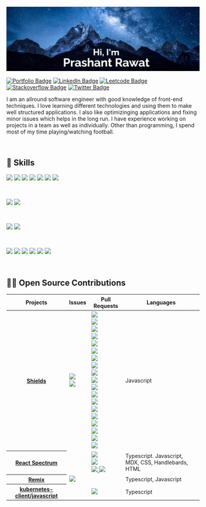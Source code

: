 [![Prashant's GitHub Banner](./assets/banner.jpg)](https://prashantrawat.com/)

[![Portfolio Badge](https://img.shields.io/badge/Portfolio-Prashant-green?style=flat&logo=react&logoColor=white&color=0D76A8)](https://www.prashantrawat.com/)
[![LinkedIn Badge](https://img.shields.io/badge/LinkedIn-Profile-informational?style=flat&logo=linkedin&logoColor=white&color=0D76A8)](https://www.linkedin.com/in/pr7prashant/)
[![Leetcode Badge](https://img.shields.io/badge/dynamic/json?style=flat&labelColor=black&color=%23ffa116&label=Solved&query=solvedOverTotal&url=https%3A%2F%2Fleetcode-badge.vercel.app%2Fapi%2Fusers%2Fpr7prashant&logo=leetcode&logoColor=yellow)](https://leetcode.com/pr7prashant/)
[![Stackoverflow Badge](https://img.shields.io/stackexchange/stackoverflow/r/8044582?label=Stackoverflow&logo=Stackoverflow&logoColor=white)](https://stackoverflow.com/users/8044582/pr7)
[![Twitter Badge](https://img.shields.io/badge/Twitter-Profile-informational?style=flat&logo=twitter&logoColor=white&color=1CA2F1)](https://twitter.com/pr7_prashant)

I am an allround software engineer with good knowledge of front-end techniques. I love learning different technologies and using them to make well structured applications. I also like optimizinging applications and fixing minor issues which helps in the long run. I have experience working on projects in a team as well as individually. Other than programming, I spend most of my time playing/watching football.

<br>

## 💼 Skills

![](https://img.shields.io/badge/Code-React-informational?style=flat&logo=react&logoColor=white&color=0D76A8)
![](https://img.shields.io/badge/Code-Redux-informational?style=flat&logo=Redux&logoColor=white&color=0D76A8)
![](https://img.shields.io/badge/Code-JavaScript-informational?style=flat&logo=JavaScript&logoColor=white&color=0D76A8)
![](https://img.shields.io/badge/Code-TypeScript-informational?style=flat&logo=TypeScript&logoColor=white&color=0D76A8)
![](https://img.shields.io/badge/Code-Node-informational?style=flat&logo=node.js&logoColor=white&color=0D76A8)
![](https://img.shields.io/badge/Code-HTML-informational?style=flat&logo=html5&logoColor=white&color=0D76A8)
![](https://img.shields.io/badge/Code-C++-informational?style=flat&logo=cplusplus&logoColor=white&color=0D76A8)

<br>

![](https://img.shields.io/badge/Style-CSS-informational?style=flat&logo=css3&logoColor=white&color=0D76A8)
![](https://img.shields.io/badge/Style-Sass-informational?style=flat&logo=Sass&logoColor=white&color=0D76A8)

<br>

![](https://img.shields.io/badge/Test-Jest-informational?style=flat&logo=jest&logoColor=white&color=0D76A8)
![](https://img.shields.io/badge/Test-Cypress-informational?style=flat&logo=cypress&logoColor=white&color=0D76A8)

<br>

![](https://img.shields.io/badge/Tools-Git-informational?style=flat&logo=git&logoColor=white&color=0D76A8)
![](https://img.shields.io/badge/Tools-Docker-informational?style=flat&logo=docker&logoColor=white&color=0D76A8)
![](https://img.shields.io/badge/Tools-Postman-informational?style=flat&logo=Postman&logoColor=white&color=0D76A8)
![](https://img.shields.io/badge/Tools-Jira-informational?style=flat&logo=Jira-Software&logoColor=white&color=0D76A8)
![](https://img.shields.io/badge/Tools-Vim-informational?style=flat&logo=vim&logoColor=white&color=0D76A8)
![](https://img.shields.io/badge/Tools-VS%20Code-informational?style=flat&logo=visualstudiocode&logoColor=white&color=0D76A8)

<br>

## 👨‍💻 Open Source Contributions
<table width="100%">
    <thead>
        <th span="col">Projects</th>
        <th span="col">Issues</th>
        <th span="col">Pull Requests</th>
	<th span="col">Languages</th>
    </thead>
    <tbody>
        <tr>
            <th span="row"><a href="https://github.com/badges/shields">Shields</a></th>
            <td>
                <a href="https://github.com/badges/shields/issues/9559">
                    <img src="https://img.shields.io/github/issues/detail/state/badges/shields/9559" />
                </a>
                <br />
                <a href="https://github.com/badges/shields/issues/9501">
                    <img src="https://img.shields.io/github/issues/detail/state/badges/shields/9501" />
                </a>
            </td>
            <td>
		<a href="https://github.com/badges/shields/pull/9580">
                    <img src="https://img.shields.io/github/pulls/detail/state/badges/shields/9580" />
                </a>
		<br />
                <a href="https://github.com/badges/shields/pull/9549">
                    <img src="https://img.shields.io/github/pulls/detail/state/badges/shields/9549" />
                </a>
		<br />
		<a href="https://github.com/badges/shields/pull/9502">
                    <img src="https://img.shields.io/github/pulls/detail/state/badges/shields/9502" />
                </a>
		<br />
		<a href="https://github.com/badges/shields/pull/9495">
                    <img src="https://img.shields.io/github/pulls/detail/state/badges/shields/9495" />
                </a>
		<br />
		<a href="https://github.com/badges/shields/pull/9411">
                    <img src="https://img.shields.io/github/pulls/detail/state/badges/shields/9411" />
                </a>
		<br />
		<a href="https://github.com/badges/shields/pull/9197">
                    <img src="https://img.shields.io/github/pulls/detail/state/badges/shields/9197" />
                </a>
		<br />
		<a href="https://github.com/badges/shields/pull/9188">
                    <img src="https://img.shields.io/github/pulls/detail/state/badges/shields/9188" />
                </a>
		<br />
		<a href="https://github.com/badges/shields/pull/9118">
                    <img src="https://img.shields.io/github/pulls/detail/state/badges/shields/9118" />
                </a>
		<br />
		<a href="https://github.com/badges/shields/pull/8787">
                    <img src="https://img.shields.io/github/pulls/detail/state/badges/shields/8787" />
                </a>
		<br />
		<a href="https://github.com/badges/shields/pull/8766">
                    <img src="https://img.shields.io/github/pulls/detail/state/badges/shields/8766" />
                </a>
		<br />
		<a href="https://github.com/badges/shields/pull/8396">
                    <img src="https://img.shields.io/github/pulls/detail/state/badges/shields/8396" />
                </a>
		<br />
		<a href="https://github.com/badges/shields/pull/8380">
                    <img src="https://img.shields.io/github/pulls/detail/state/badges/shields/8380" />
                </a>
		<br />
		<a href="https://github.com/badges/shields/pull/8373">
                    <img src="https://img.shields.io/github/pulls/detail/state/badges/shields/8373" />
                </a>
		<br />
		<a href="https://github.com/badges/shields/pull/8160">
                    <img src="https://img.shields.io/github/pulls/detail/state/badges/shields/8160" />
                </a>
		<br />
		<a href="https://github.com/badges/shields/pull/8079">
                    <img src="https://img.shields.io/github/pulls/detail/state/badges/shields/8079" />
                </a>
		<br />
		<a href="https://github.com/badges/shields/pull/8027">
                    <img src="https://img.shields.io/github/pulls/detail/state/badges/shields/8027" />
                </a>
		<br />
		<a href="https://github.com/badges/shields/pull/8003">
                    <img src="https://img.shields.io/github/pulls/detail/state/badges/shields/8003" />
                </a>
		<br />
		<a href="https://github.com/badges/shields/pull/8000">
                    <img src="https://img.shields.io/github/pulls/detail/state/badges/shields/8000" />
                </a>
		<br />
		<a href="https://github.com/badges/shields/pull/7999">
                    <img src="https://img.shields.io/github/pulls/detail/state/badges/shields/7999" />
                </a>
            </td>
	    <td>Javascript</td>
        </tr>
	<tr>
            <th span="row"><a href="https://github.com/adobe/react-spectrum">React Spectrum</a></th>
            <td></td>
            <td>
		<a href="https://github.com/adobe/react-spectrum/pull/5012">
                    <img src="https://img.shields.io/github/pulls/detail/state/adobe/react-spectrum/5012" />
                </a>
		<br />
                <a href="https://github.com/adobe/react-spectrum/pull/4943">
                    <img src="https://img.shields.io/github/pulls/detail/state/adobe/react-spectrum/4943" />
                </a>
		<br />
                <a href="https://github.com/adobe/react-spectrum/pull/5592">
                    <img src="https://img.shields.io/github/pulls/detail/state/adobe/react-spectrum/5592" />
                </a>
		<a href="https://github.com/adobe/react-spectrum/pull/6984">
                    <img src="https://img.shields.io/github/pulls/detail/state/adobe/react-spectrum/6984" />
                </a>
            </td>
	    <td>Typescript. Javascript, MDX, CSS, Handlebards, HTML</td>
        </tr>
	<tr>
            <th span="row"><a href="https://github.com/remix-run/remix">Remix</a></th>
            <td>
		<a href="https://github.com/remix-run/remix/issues/1010">
                    <img src="https://img.shields.io/github/issues/detail/state/remix-run/remix/1010" />
                </a>
	    </td>
            <td></td>
	    <td>Typescript, Javascript</td>
        </tr>
	<tr>
            <th span="row"><a href="https://github.com/kubernetes-client/javascript">kubernetes-client/javascript</a></th>
            <td></td>
	    <td>
		<a href="https://github.com/kubernetes-client/javascript/pull/750">
                    <img src="https://img.shields.io/github/pulls/detail/state/kubernetes-client/javascript/750" />
                </a>
	    </td>
	    <td>Typescript</td>
        </tr>
    </tbody>
</table>


<!---
pr7prashant/pr7prashant is a ✨ special ✨ repository because its `README.md` (this file) appears on your GitHub profile.
You can click the Preview link to take a look at your changes.
--->
